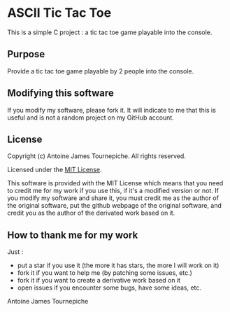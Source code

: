 # ASCII Tic Tac Toe

This is a simple C project : a tic tac toe game playable into the console.

## Purpose

Provide a tic tac toe game playable by 2 people into the console.

## Modifying this software

If you modify my software, please fork it. It will indicate to me that this is useful and is not a random project on my GitHub account.

## License

Copyright (c) Antoine James Tournepiche. All rights reserved.

Licensed under the [MIT License](https://github.com/AntoineJT/ascii-tic-tac-toe/blob/master/LICENSE).

This software is provided with the MIT License which means that you need to credit me for my work if you use this, if it's a modified version or not.
If you modify my software and share it, you must credit me as the author of the original software, put the github webpage of the original software, and credit you as the author of the derivated work based on it.

## How to thank me for my work

Just :
- put a star if you use it (the more it has stars, the more I will work on it)
- fork it if you want to help me (by patching some issues, etc.)
- fork it if you want to create a derivative work based on it
- open issues if you encounter some bugs, have some ideas, etc.

Antoine James Tournepiche
